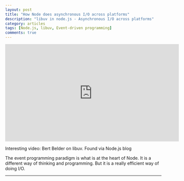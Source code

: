 ```yaml
---
layout: post
title: "How Node does asynchronous I/O across platforms"
description: "libuv in node.js - Asynchronous I/O across platforms"
category: articles
tags: [Node.js, libuv, Event-driven programming]
comments: true
---
```


<iframe width="560" height="315" src="http://www.youtube.com/v/nGn60vDSxQ4" frameborder="0" allowfullscreen="true"></iframe>

Interesting video: Bert Belder on libuv. Found via Node.js blog

The event programming paradigm is what is at the heart of Node. It is a different way of thinking and programming. But it is a really efficient way of doing I/O. 

________
